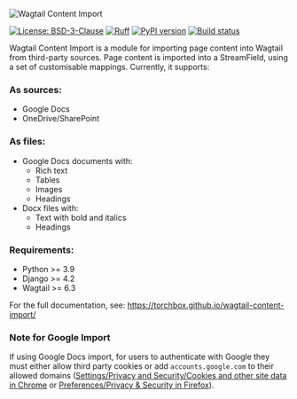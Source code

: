 ![Wagtail Content Import](docs/img/wagtail_content_import_logo_with_text.svg)

[![License: BSD-3-Clause](https://img.shields.io/badge/License-BSD--3--Clause-blue.svg)](https://opensource.org/licenses/BSD-3-Clause)
[![Ruff](https://img.shields.io/endpoint?url=https://raw.githubusercontent.com/astral-sh/ruff/main/assets/badge/v2.json)](https://github.com/astral-sh/ruff)
[![PyPI version](https://img.shields.io/pypi/v/wagtail-content-import.svg?style=flat)](https://pypi.org/project/wagtail-content-import)
[![Build status](https://img.shields.io/github/actions/workflow/status/torchbox/wagtail-content-import/test.yml?branch=main)](https://github.com/torchbox/wagtail-content-import/actions)

Wagtail Content Import is a module for importing page content into Wagtail from third-party sources.
Page content is imported into a StreamField, using a set of customisable mappings.
Currently, it supports:

### As sources:
- Google Docs
- OneDrive/SharePoint

### As files:
- Google Docs documents with:
    - Rich text
    - Tables
    - Images
    - Headings
- Docx files with:
    - Text with bold and italics
    - Headings

### Requirements:
* Python >= 3.9
* Django >= 4.2
* Wagtail >= 6.3

For the full documentation, see: https://torchbox.github.io/wagtail-content-import/

### Note for Google Import

If using Google Docs import, for users to authenticate with Google they must either allow third party cookies or add `accounts.google.com` to their allowed domains ([Settings/Privacy and Security/Cookies and other site data in Chrome](chrome://settings/cookies) or [Preferences/Privacy & Security in Firefox](about:preferences#privacy)).
